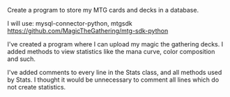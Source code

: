 Create a program to store my MTG cards and decks in a database.

I will use: 
mysql-connector-python,
mtgsdk https://github.com/MagicTheGathering/mtg-sdk-python


I've created a program where I can upload my magic the gathering decks.
I added methods to view statistics like the mana curve, color composition and such.

I've added comments to every line in the Stats class, and all methods used by Stats.
I thought it would be unnecessary to comment all lines which do not create statistics.
